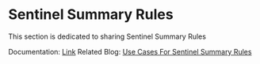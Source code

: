 # Sentinel Summary Rules
This section is dedicated to sharing Sentinel Summary Rules

Documentation: [Link](https://learn.microsoft.com/en-us/azure/sentinel/summary-rules)
Related Blog: [Use Cases For Sentinel Summary Rules](https://kqlquery.com/posts/sentinel-summary-rules/)